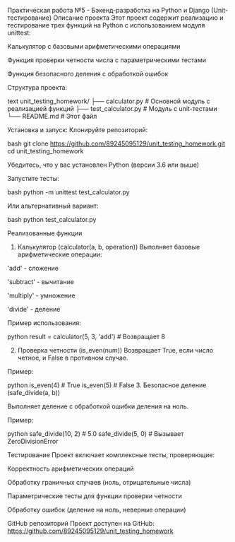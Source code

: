 Практическая работа №5 - Бэкенд-разработка на Python и Django (Unit-тестирование)
Описание проекта
Этот проект содержит реализацию и тестирование трех функций на Python с использованием модуля unittest:

Калькулятор с базовыми арифметическими операциями

Функция проверки четности числа с параметрическими тестами

Функция безопасного деления с обработкой ошибок

Структура проекта:

text
unit_testing_homework/
├── calculator.py       # Основной модуль с реализацией функций
├── test_calculator.py  # Модуль с unit-тестами
└── README.md           # Этот файл

Установка и запуск:
Клонируйте репозиторий:

bash
git clone https://github.com/89245095129/unit_testing_homework.git
cd unit_testing_homework

Убедитесь, что у вас установлен Python (версии 3.6 или выше)

Запустите тесты:

bash
python -m unittest test_calculator.py

Или альтернативный вариант:

bash
python test_calculator.py

Реализованные функции
1. Калькулятор (calculator(a, b, operation))
Выполняет базовые арифметические операции:

'add' - сложение

'subtract' - вычитание

'multiply' - умножение

'divide' - деление

Пример использования:

python
result = calculator(5, 3, 'add')  # Возвращает 8

2. Проверка четности (is_even(num))
Возвращает True, если число четное, и False в противном случае.

Пример:

python
is_even(4)  # True
is_even(5)  # False
3. Безопасное деление (safe_divide(a, b))

Выполняет деление с обработкой ошибки деления на ноль.

Пример:

python
safe_divide(10, 2)  # 5.0
safe_divide(5, 0)   # Вызывает ZeroDivisionError

Тестирование
Проект включает комплексные тесты, проверяющие:

Корректность арифметических операций

Обработку граничных случаев (ноль, отрицательные числа)

Параметрические тесты для функции проверки четности

Обработку ошибок (деление на ноль, неверные операции)

GitHub репозиторий
Проект доступен на GitHub:
https://github.com/89245095129/unit_testing_homework
